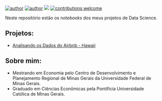 [![author](https://img.shields.io/badge/author-marcelorandolfo-brightgreen.svg)](https://www.linkedin.com/in/marcelo-randolfo) 
[![author](https://img.shields.io/badge/curriculo-lattes-red.svg)](http://buscatextual.cnpq.br/buscatextual/visualizacv.do?id=K8074030J6) 
[![](https://img.shields.io/badge/python-3.5+-blue.svg)](https://www.python.org/downloads/release/python-365/) 
[![contributions welcome](https://img.shields.io/badge/contributions-welcome-brightgreen.svg?style=flat)](https://github.com/marcelorandolfo/data-science/issues)
  
Neste repositório estão os *notebooks* dos meus projetos de Data Science.

## Projetos:

* [Analisando os Dados do Airbnb - Hawaii](https://github.com/marcelorandolfo/data-science/blob/master/Analisando_os_Dados_do_Airbnb_Hawaii_.ipynb)


## Sobre mim:

* Mestrando em Economia pelo Centro de Desenvolvimento e Planejamento Regional de Minas Gerais da Universidade Federal de Minas Gerais.
* Graduado em Ciências Econômicas pela Pontifícia Universidade Católica de Minas Gerais.
